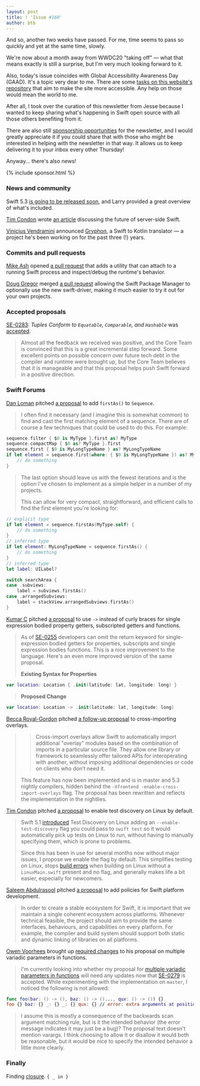```yaml
---
layout: post
title: ! 'Issue #160'
author: btb
---
```


And so, another two weeks have passed. For me, time seems to pass so quickly and
yet at the same time, slowly.

We're now about a month away from WWDC20 "taking off" — what that means exactly
is still a surprise, but I'm very much looking forward to it.

Also, today's issue coincides with Global Accessibility Awareness Day (GAAD).
It's a topic very dear to me. There are some [tasks on this website's
repository](https://github.com/SwiftWeekly/swiftweekly.github.io/issues?q=is%3Aissue+is%3Aopen+label%3Aaccessibility)
that aim to make the site more accessible. Any help on those would mean the
world to me.

After all, I took over the curation of this newsletter from Jesse because I
wanted to keep sharing what's happening in Swift open source with all those
others benefiting from it.

There are also still [sponsorship opportunities](https://swiftweekly.github.io/sponsorship/)
for the newsletter, and I would greatly appreciate it if you could share that
with those who might be interested in helping with the newsletter in that way.
It allows us to keep delivering it to your inbox every other Thursday!

Anyway... there's also news!

<!--excerpt-->

{% include sponsor.html %}

### News and community

Swift 5.3 [is going to be released soon](https://forums.swift.org/t/whats-new-in-swift-5-3/36508),
and Larry provided a great overview of what's included.

[Tim Condon](https://twitter.com/0xTim) wrote [an article](https://www.timc.dev/posts/future-of-server-side-swift) 
discussing the future of server-side Swift.

[Vinicius Vendramini](https://twitter.com/vvendra) announced [Gryphon](https://vinivendra.github.io/Gryphon/),
a Swift to Kotlin translator — a project he's been working on for the past three
(!) years.

### Commits and pull requests

[Mike Ash](https://twitter.com/mikeash) opened [a pull request](https://github.com/apple/swift/pull/31468)
that adds a utility that can attach to a running Swift process and inspect/debug
the runtime's behavior.

[Doug Gregor](https://twitter.com/dgregor79) merged [a pull request](https://github.com/apple/swift-package-manager/pull/2736)
allowing the Swift Package Manager to optionally use the new swift-driver,
making it much easier to try it out for your own projects.

### Accepted proposals

[SE-0283](https://github.com/apple/swift-evolution/blob/master/proposals/0283-tuples-are-equatable-comparable-hashable.md): *Tuples Conform to `Equatable`, `Comparable`, and `Hashable`* was [accepted](https://forums.swift.org/t/accepted-se-0283-tuples-conform-to-equatable-comparable-and-hashable/36658).

> Almost all the feedback we received was positive, and the Core Team is
convinced that this is a great incremental step forward. Some excellent points
on possible concern over future tech debt in the compiler and runtime were
brought up, but the Core Team believes that it is manageable and that this
proposal helps push Swift forward in a positive direction.

### Swift Forums

[Dan Loman](https://forums.swift.org/u/namolnad/summary) pitched [a proposal](https://forums.swift.org/t/adding-firstas-to-sequence/36665)
to add `firstAs()` to `Sequence`.

> I often find it necessary (and I imagine this is somewhat common) to find and
cast the first matching element of a sequence. There are of course a few
techniques that could be used to do this. For example:

```swift
sequence.filter { $0 is MyType }.first as? MyType
sequence.compactMap { $0 as? MyType }.first
sequence.first { $0 is MyLongTypeName } as? MyLongTypeName
if let element = sequence.first(where: { $0 is MyLongTypeName }) as? MyLongTypeName {
    // do something
}
```

> The last option should leave us with the fewest iterations and is the option
I've chosen to implement as a simple helper in a number of my projects.
>
> This can allow for very compact, straightforward, and efficient calls to find
the first element you're looking for:

```swift
// explicit type
if let element = sequence.firstAs(MyType.self) {
    // do something
}
// inferred type
if let element: MyLongTypeName = sequence.firstAs() {
    // do something
}
// inferred type
let label: UILabel?

switch searchArea {
case .subviews:
    label = subviews.firstAs()
case .arrangedSubviews:
    label = stackView.arrangedSubviews.firstAs()
}
```

[Kumar C](https://forums.swift.org/u/kumarc/summary) pitched [a proposal](https://forums.swift.org/t/use-instead-of-curly-braces-for-single-expression-bodied-property-getters-subscripted-getters-and-functions/36676)
to use `->` instead of curly braces for single expression bodied property
getters, subscripted getters and functions.

> As of [SE-0255](https://github.com/apple/swift-evolution/blob/master/proposals/0255-omit-return.md)
developers can omit the return keyword for single-expression bodied getters for
properties, subscripts and single expression bodies functions. This is a nice
improvement to the language. Here's an even more improved version of the same
proposal.
>
> **Existing Syntax for Properties**

```swift
var location: Location { .init(latitude: lat, longitude: long) }
```

> **Proposed Change**

```swift
var location: Location -> .init(latitude: lat, longitude: long)
```

[Becca Royal-Gordon](https://twitter.com/beccadax) pitched [a follow-up proposal](https://forums.swift.org/t/pitch-2-cross-import-overlays/36710)
to cross-importing overlays.

>> Cross-import overlays allow Swift to automatically import additional
"overlay" modules based on the combination of imports in a particular source
file. They allow one library or framework to seamlessly offer tailored APIs for
interoperating with another, without imposing additional dependencies or code
on clients who don’t need it.
>
> This feature has now been implemented and is in master and 5.3 nightly
compilers, hidden behind the `-Xfrontend -enable-cross-import-overlays` flag.
The proposal has been rewritten and reflects the implementation in the
nightlies.

[Tim Condon](https://twitter.com/0xTim) pitched [a proposal](https://forums.swift.org/t/pitch-enable-test-discovery-by-default/36619)
to enable test discovery on Linux by default.

> Swift 5.1 [introduced](https://forums.swift.org/t/test-discovery-on-linux/26203)
Test Discovery on Linux adding an `--enable-test-discovery` flag you could pass
to `swift test` so it would automatically pick up tests on Linux to run, without
having to manually specifying them, which is prone to problems.
>
> Since this has been in use for several months now without major issues, I
propose we enable the flag by default. This simplifies testing on Linux, stops
[build errors](https://forums.swift.org/t/make-test-discovery-on-by-default/30321)
when building on Linux without a `LinuxMain.swift` present and no flag, and
generally makes life a bit easier, especially for newcomers.

[Saleem Abdulrasool](https://twitter.com/compnerd) pitched [a proposal](https://forums.swift.org/t/rfc-policies-for-swift-platform-development/36257)
to add policies for Swift platform development.

> In order to create a stable ecosystem for Swift, it is important that we
maintain a single coherent ecosystem across platforms. Whenever technical
feasible, the project should aim to provide the same interfaces, behaviours,
and capabilities on every platform. For example, the compiler and build system
should support both static and dynamic linking of libraries on all platforms.

[Owen Voorhees](https://twitter.com/owenvoorhees) brought up [required changes](https://forums.swift.org/t/se-0279-and-variadic-parameters/36410)
to his proposal on multiple variadic parameters in functions.

> I'm currently looking into whether my proposal for [multiple variadic
parameters in functions](https://github.com/apple/swift-evolution/pull/1125)
will need any updates now that [SE-0279](https://github.com/apple/swift-evolution/blob/master/proposals/0279-multiple-trailing-closures.md)
is accepted. While experimenting with the implementation on `master`, I noticed
the following is not allowed:

```swift
func foo(bar: () -> (), baz: () -> ()..., qux: () -> ()) {}
foo {} baz: {} _: {} _: {} qux: {} // error: extra arguments at positions #4, #3, #3, #4 in call
```

> I assume this is mostly a consequence of the backwards scan argument matching
rule, but is it the intended behavior (the error message indicates it may just
be a bug)? The proposal text doesn't mention varargs. I think choosing to allow
it or disallow it would both be reasonable, but it would be nice to specify the
intended behavior a little more clearly.

### Finally

Finding [closure](https://twitter.com/jnadeau/status/1258881304268963845). `{ _ in }`
